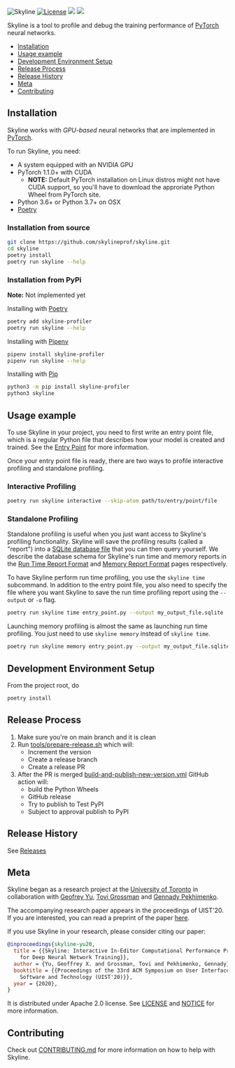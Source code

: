![Skyline](https://raw.githubusercontent.com/skylineprof/skyline/master/assets/skyline-wordmark.png)
[![License](https://img.shields.io/badge/license-Apache--2.0-green?style=flat)](https://github.com/CentML/skyline/blob/main/LICENSE)
![](https://img.shields.io/pypi/pyversions/skyline-profiler.svg)
[![](https://img.shields.io/pypi/v/skyline-profiler.svg)](https://pypi.org/project/skyline-profiler/)

Skyline is a tool to profile and debug the training performance of [PyTorch](https://pytorch.org) neural networks.

- [Installation](#installation)
- [Usage example](#getting-started)
- [Development Environment Setup](#dev-setup)
- [Release Process](#release-process)
- [Release History](#release-history)
- [Meta](#meta)
- [Contributing](#contributing)

<h2 id="installation">Installation</h2>

Skyline works with *GPU-based* neural networks that are implemented in [PyTorch](https://pytorch.org).

To run Skyline, you need:
- A system equipped with an NVIDIA GPU
- PyTorch 1.1.0+ with CUDA
  - **NOTE:** Default PyTorch installation on Linux distros might not have CUDA support, so you'll have to download the approriate Python Wheel from PyTorch site.
- Python 3.6+ or Python 3.7+ on OSX
- [Poetry](https://python-poetry.org/)

### Installation from source
```zsh
git clone https://github.com/skylineprof/skyline.git
cd skyline
poetry install
poetry run skyline --help
```

### Installation from PyPi

**Note:** Not implemented yet

Installing with [Poetry](https://python-poetry.org/)
```zsh
poetry add skyline-profiler
poetry run skyline --help
```

Installing with [Pipenv](https://pipenv.pypa.io/en/latest/)
```zsh
pipenv install skyline-profiler
pipenv run skyline --help
```

Installing with [Pip](https://packaging.python.org/en/latest/tutorials/installing-packages/#use-pip-for-installing)
```zsh
python3 -m pip install skyline-profiler
python3 skyline
```

<h2 id="getting-started">Usage example</h2>

To use Skyline in your project, you need to first write an entry point file, which is a regular Python file that describes how your model is created and trained. See the [Entry Point](https://github.com/UofT-EcoSystem/skyline/blob/main/docs/providers.md) for more information.

Once your entry point file is ready, there are two ways to profile interactive profiling and standalone profiling.

### Interactive Profiling
```zsh
poetry run skyline interactive --skip-atom path/to/entry/point/file
```

### Standalone Profiling
Standalone profiling is useful when you just want access to Skyline's profiling functionality. Skyline will save the profiling results (called a "report") into a [SQLite database file](https://www.sqlite.org/) that you can then query yourself. We describe the database schema for Skyline's run time and memory reports in the [Run Time Report Format](https://github.com/UofT-EcoSystem/skyline/blob/main/docs/run-time-report.md) and [Memory Report Format](https://github.com/UofT-EcoSystem/skyline/blob/main/docs/memory-report.md) pages respectively.

To have Skyline perform run time profiling, you use the `skyline time`
subcommand. In addition to the entry point file, you also need to specify the
file where you want Skyline to save the run time profiling report using the
`--output` or `-o` flag.

```zsh
poetry run skyline time entry_point.py --output my_output_file.sqlite
```

Launching memory profiling is almost the same as launching run time profiling.
You just need to use `skyline memory` instead of `skyline time`.

```zsh
poetry run skyline memory entry_point.py --output my_output_file.sqlite
```

<h2 id="dev-setup">Development Environment Setup</h2>

From the project root, do
```zsh
poetry install
```
<h2 id="release-process">Release Process</h2>

1. Make sure you're on main branch and it is clean
1. Run [tools/prepare-release.sh](tools/prepare-release.sh) which will:
    * Increment the version
    * Create a release branch
    * Create a release PR
1. After the PR is merged [build-and-publish-new-version.yml](.github/workflows/build-and-publish-new-version.yml) GitHub action will:
    * build the Python Wheels
    * GitHub release
    * Try to publish to Test PyPI
    * Subject to approval publish to PyPI

<h2 id="release-history">Release History</h2>

See [Releases](https://github.com/UofT-EcoSystem/skyline/releases)

<h2 id="meta">Meta</h2>

Skyline began as a research project at the [University of Toronto](https://web.cs.toronto.edu) in collaboration with [Geofrey Yu](mailto:gxyu@cs.toronto.edu), [Tovi Grossman](https://www.tovigrossman.com) and [Gennady Pekhimenko](https://www.cs.toronto.edu/~pekhimenko/).

The accompanying research paper appears in the proceedings of UIST'20. If you are interested, you can read a preprint of the paper [here](https://arxiv.org/pdf/2008.06798.pdf).

If you use Skyline in your research, please consider citing our paper:

```bibtex
@inproceedings{skyline-yu20,
  title = {{Skyline: Interactive In-Editor Computational Performance Profiling
    for Deep Neural Network Training}},
  author = {Yu, Geoffrey X. and Grossman, Tovi and Pekhimenko, Gennady},
  booktitle = {{Proceedings of the 33rd ACM Symposium on User Interface
    Software and Technology (UIST'20)}},
  year = {2020},
}
```

It is distributed under Apache 2.0 license. See [LICENSE](https://github.com/UofT-EcoSystem/skyline/blob/main/LICENSE) and [NOTICE](https://github.com/UofT-EcoSystem/skyline/blob/main/NOTICE) for more information.

<h2 id="contributing">Contributing</h2>

Check out [CONTRIBUTING.md](https://github.com/UofT-EcoSystem/skyline/blob/main/CONTRIBUTING.md) for more information on how to help with Skyline.
